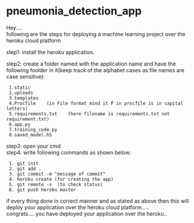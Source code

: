 # pneumonia_detection_app   
Hey....   
following are the steps for deploying a machine learning project over the heroku cloud platform

step1: install the heroku application.

step2: create a folder named with the application name and have the following foolder in it(keep track of the alphabet cases as file names are case sensitive):      
  
     1.static    
     2.uploads    
     3.templates    
     4.Procfile    (in File format mind it P in procfile is in capital letters)  
     5.requirements.txt    (here filename is requirements.txt not requirement.txt)     
     6.app.py  
     7.training_code.py    
     8.saved_model.h5  

step3: open your cmd   
step4: write following commands as shown below:
     
     1. git init
     2. git add .
     3. git commit -m "message of commit"
     4. heroku create (for creating the app)  
     5. git remote -v  (to check status)  
     6. git push heroku master  
     
if every thing done in correct manner and as stated as above then this will deploy your application over the heroku cloud platform.....   
congrats....   you have deployed your application over the heroku..    
